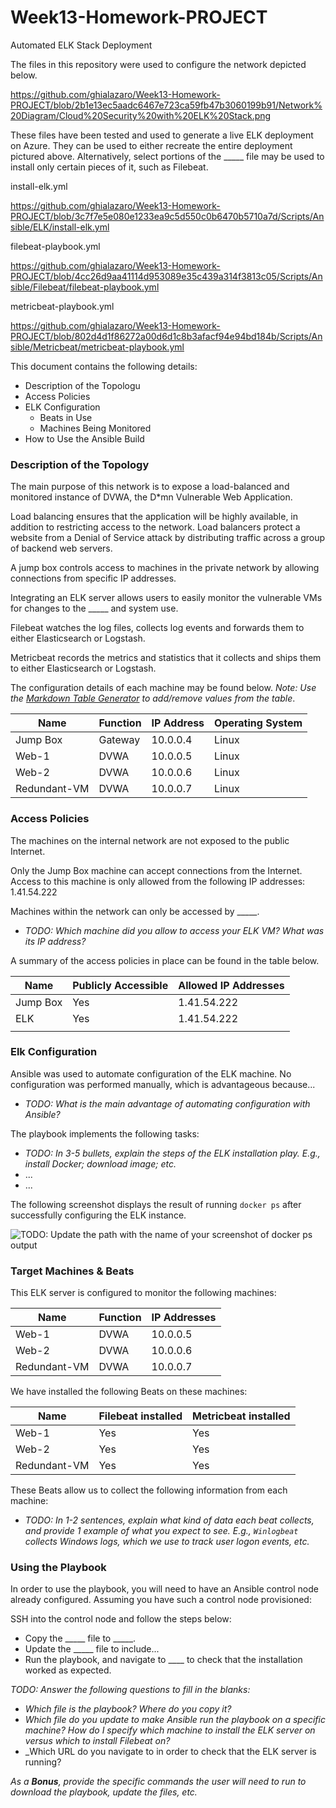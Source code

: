 # Week13-Homework-PROJECT
Automated ELK Stack Deployment

The files in this repository were used to configure the network depicted below.

https://github.com/ghialazaro/Week13-Homework-PROJECT/blob/2b1e13ec5aadc6467e723ca59fb47b3060199b91/Network%20Diagram/Cloud%20Security%20with%20ELK%20Stack.png

These files have been tested and used to generate a live ELK deployment on Azure. They can be used to either recreate the entire deployment pictured above. Alternatively, select portions of the _____ file may be used to install only certain pieces of it, such as Filebeat.

install-elk.yml

  https://github.com/ghialazaro/Week13-Homework-PROJECT/blob/3c7f7e5e080e1233ea9c5d550c0b6470b5710a7d/Scripts/Ansible/ELK/install-elk.yml
  
filebeat-playbook.yml
  
  https://github.com/ghialazaro/Week13-Homework-PROJECT/blob/4cc26d9aa41114d953089e35c439a314f3813c05/Scripts/Ansible/Filebeat/filebeat-playbook.yml
  
metricbeat-playbook.yml

https://github.com/ghialazaro/Week13-Homework-PROJECT/blob/802d4d1f86272a00d6d1c8b3afacf94e94bd184b/Scripts/Ansible/Metricbeat/metricbeat-playbook.yml

  

This document contains the following details:
- Description of the Topologu
- Access Policies
- ELK Configuration
  - Beats in Use
  - Machines Being Monitored
- How to Use the Ansible Build


### Description of the Topology

The main purpose of this network is to expose a load-balanced and monitored instance of DVWA, the D*mn Vulnerable Web Application.

Load balancing ensures that the application will be highly available, in addition to restricting access to the network.  Load balancers protect a website from a Denial of Service attack by distributing traffic across a group of backend web servers.

A jump box controls access to machines in the private network by allowing connections from specific IP addresses.

Integrating an ELK server allows users to easily monitor the vulnerable VMs for changes to the _____ and system use.

Filebeat watches the log files, collects log events and forwards them to either Elasticsearch or Logstash.

Metricbeat records the metrics and statistics that it collects and ships them to either Elasticsearch or Logstash.

The configuration details of each machine may be found below.
_Note: Use the [Markdown Table Generator](http://www.tablesgenerator.com/markdown_tables) to add/remove values from the table_.

| Name         | Function | IP Address | Operating System |
|--------------|----------|------------|------------------|
| Jump Box     | Gateway  | 10.0.0.4   | Linux            |
| Web-1        |  DVWA    | 10.0.0.5   | Linux            |
| Web-2        |  DVWA    | 10.0.0.6   | Linux            |
| Redundant-VM |  DVWA    | 10.0.0.7   | Linux            |

### Access Policies

The machines on the internal network are not exposed to the public Internet. 

Only the Jump Box machine can accept connections from the Internet. Access to this machine is only allowed from the following IP addresses:
1.41.54.222

Machines within the network can only be accessed by _____.
- _TODO: Which machine did you allow to access your ELK VM? What was its IP address?_

A summary of the access policies in place can be found in the table below.

| Name     | Publicly Accessible | Allowed IP Addresses |
|----------|---------------------|----------------------|
| Jump Box | Yes                 | 1.41.54.222          |
| ELK      | Yes                 | 1.41.54.222          |
|          |                     |                      |

### Elk Configuration

Ansible was used to automate configuration of the ELK machine. No configuration was performed manually, which is advantageous because...
- _TODO: What is the main advantage of automating configuration with Ansible?_

The playbook implements the following tasks:
- _TODO: In 3-5 bullets, explain the steps of the ELK installation play. E.g., install Docker; download image; etc._
- ...
- ...

The following screenshot displays the result of running `docker ps` after successfully configuring the ELK instance.

![TODO: Update the path with the name of your screenshot of docker ps output](Images/docker_ps_output.png)

### Target Machines & Beats
This ELK server is configured to monitor the following machines:

| Name         | Function  | IP Addresses |
|--------------|-----------|--------------|
| Web-1        | DVWA      | 10.0.0.5     |
| Web-2        | DVWA      | 10.0.0.6     |
| Redundant-VM | DVWA      | 10.0.0.7     |

We have installed the following Beats on these machines:

| Name         | Filebeat installed | Metricbeat installed | 
|--------------|--------------------|----------------------|
| Web-1        |        Yes         |        Yes           |
| Web-2        |        Yes         |        Yes           | 
| Redundant-VM |        Yes         |        Yes           | 



These Beats allow us to collect the following information from each machine:
- _TODO: In 1-2 sentences, explain what kind of data each beat collects, and provide 1 example of what you expect to see. E.g., `Winlogbeat` collects Windows logs, which we use to track user logon events, etc._

### Using the Playbook
In order to use the playbook, you will need to have an Ansible control node already configured. Assuming you have such a control node provisioned: 

SSH into the control node and follow the steps below:
- Copy the _____ file to _____.
- Update the _____ file to include...
- Run the playbook, and navigate to ____ to check that the installation worked as expected.

_TODO: Answer the following questions to fill in the blanks:_
- _Which file is the playbook? Where do you copy it?_
- _Which file do you update to make Ansible run the playbook on a specific machine? How do I specify which machine to install the ELK server on versus which to install Filebeat on?_
- _Which URL do you navigate to in order to check that the ELK server is running?

_As a **Bonus**, provide the specific commands the user will need to run to download the playbook, update the files, etc._
